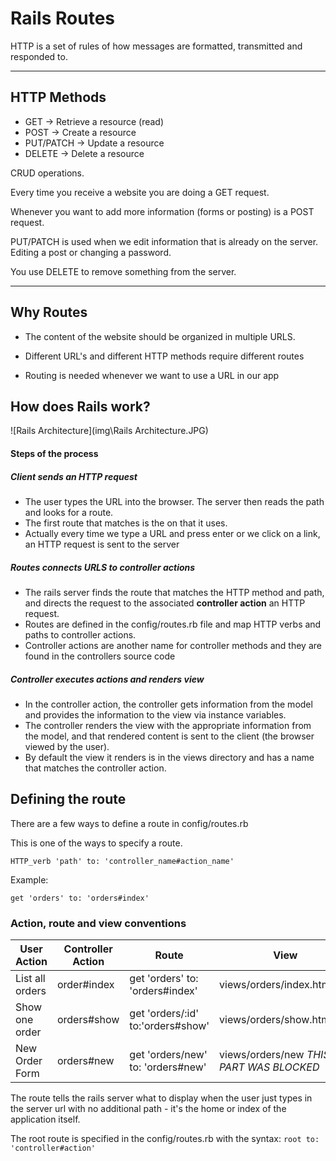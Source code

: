 # Rails Routes

HTTP is a set of rules of how messages are formatted, transmitted and responded to.

---

## HTTP Methods

- GET -> Retrieve a resource (read)
- POST -> Create a resource
- PUT/PATCH -> Update a resource
- DELETE -> Delete a resource

CRUD operations.

Every time you receive a website you are doing a GET request.

Whenever you want to add more information (forms or posting) is a POST request.

PUT/PATCH is used when we edit information that is already on the server. Editing a post or changing a password.

You use DELETE to remove something from the server.

---

## Why Routes

- The content of the website should be organized in multiple URLS.

- Different URL's and different HTTP methods require different routes

- Routing is needed whenever we want to use a URL in our app

## How does Rails work?

![Rails Architecture](img\Rails Architecture.JPG)



#### Steps of the process

##### Client sends an HTTP request

- The user types the URL into the browser. The server then reads the path and looks for a route.
- The first route that matches is the on that it uses.
- Actually every time we type a URL and press enter or we click on a link, an HTTP request is sent to the server

##### Routes connects URLS to controller actions

- The rails server finds the route that matches the HTTP method and path, and directs the request to the associated **controller action** an HTTP request.
- Routes are defined in the config/routes.rb file and map HTTP verbs and paths to controller actions.
- Controller actions are another name for controller methods and they are found in the controllers source code

##### Controller executes actions and renders view

- In the controller action, the controller gets information from the model and provides the information to the view via instance variables.
- The controller renders the view with the appropriate information from the model, and that rendered content is sent to the client (the browser viewed by the user).
- By default the view it renders is in the views directory and has a name that matches the controller action.



## Defining the route

There are a few ways to define a route in config/routes.rb

This is one of the ways to specify a route.

`HTTP_verb 'path' to: 'controller_name#action_name'`

Example:

`get 'orders' to: 'orders#index'`



### Action, route and view conventions

| User Action     | Controller Action | Route                             | View                                     |
| --------------- | ----------------- | --------------------------------- | ---------------------------------------- |
| List all orders | order#index       | get 'orders' to: 'orders#index'   | views/orders/index.html.erb              |
| Show one order  | orders#show       | get 'orders/:id' to:'orders#show' | views/orders/show.html.erb               |
| New Order Form  | orders#new        | get 'orders/new' to: 'orders#new' | views/orders/new *THIS PART WAS BLOCKED* |

The route tells the rails server what to display when the user just types in the server url with no additional path - it's the home or index of the application itself.

The root route is specified in the config/routes.rb with the syntax:
`root to: 'controller#action'`